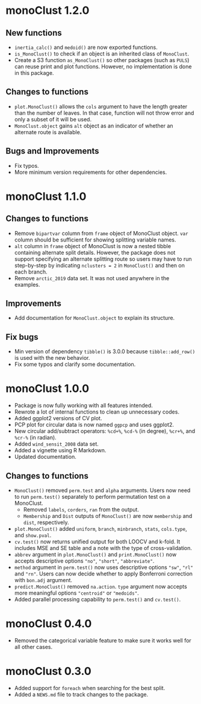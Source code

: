 # monoClust 1.2.0
  
## New functions
* `inertia_calc()` and `medoid()` are now exported functions.
* `is_MonoClust()` to check if an object is an inherited class of `MonoClust`.
* Create a S3 function `as_MonoClust()` so other packages (such as `PULS`) can 
  reuse print and plot functions. However, no implementation is done in this 
  package.
  
## Changes to functions
* `plot.MonoClust()` allows the `cols` argument to have the length greater
  than the number of leaves. In that case, function will not throw error and 
  only a subset of it will be used.
* `MonoClust.object` gains `alt` object as an indicator of whether an alternate
  route is available.
  
## Bugs and Improvements
* Fix typos.
* More minimum version requirements for other dependencies.

# monoClust 1.1.0

## Changes to functions
* Remove `bipartvar` column from `frame` object of MonoClust object. `var` 
  column should be sufficient for showing splitting variable names.
* `alt` column in `frame` object of MonoClust is now a nested tibble containing
  alternate split details. However, the package does not support specifying an
  alternate splitting route so users may have to run step-by-step by indicating
  `nclusters = 2` in `MonoClust()` and then on each branch.
* Remove `arctic_2019` data set. It was not used anywhere in the examples.

## Improvements
* Add documentation for `MonoClust.object` to explain its structure.

## Fix bugs
* Min version of dependency `tibble()` is 3.0.0 because `tibble::add_row()` is
  used with the new behavior.
* Fix some typos and clarify some documentation.

# monoClust 1.0.0

* Package is now fully working with all features intended.
* Rewrote a lot of internal functions to clean up unnecessary codes.
* Added ggplot2 versions of CV plot.
* PCP plot for circular data is now named `ggpcp` and uses ggplot2.
* New circular add/subtract operators: `%cd+%`, `%cd-%` (in degree), `%cr+%`, 
  and `%cr-%` (in radian).
* Added `wind_sensit_2008` data set.
* Added a vignette using R Markdown.
* Updated documentation.

## Changes to functions

* `MonoClust()` removed `perm.test` and `alpha` arguments. Users now need to run 
  `perm.test()` separately to perform permutation test on a MonoClust.
  * Removed `labels`, `corders`, `ran` from the output.
  * `Membership` and `Dist` outputs of `MonoClust()` are now `membership` and 
    `dist`, respectively.
* `plot.MonoClust()` added `uniform`, `branch`, `minbranch`, `stats`, 
  `cols.type`, and `show.pval`.
* `cv.test()` now returns unified output for both LOOCV and k-fold. It includes 
  MSE and SE table and a note with the type of cross-validation. 
* `abbrev` argument in `plot.MonoClust()` and `print.MonoClust()` now accepts 
  descriptive options `"no"`, `"short"`, `"abbreviate"`.
* `method` argument in `perm.test()` now uses descriptive options `"sw"`, `"rl"` 
  and `"rn"`. Users can now decide whether to apply Bonferroni correction with 
  `bon.adj` argument.
* `predict.MonoClust()` removed `na.action`. `type` argument now accepts more 
  meaningful options `"centroid"` or `"medoids"`.
* Added parallel processing capability to `perm.test()` and `cv.test()`.

# monoClust 0.4.0

* Removed the categorical variable feature to make sure it works well for all 
other cases.

# monoClust 0.3.0

* Added support for `foreach` when searching for the best split.
* Added a `NEWS.md` file to track changes to the package.
